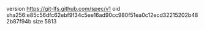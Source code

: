 version https://git-lfs.github.com/spec/v1
oid sha256:e85c56dfc62ebf9f34c5ee16ad90cc980f51ea0c12ecd32215202b482b87f94b
size 5813
